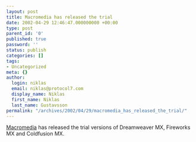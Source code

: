 ```yaml
---
layout: post
title: Macromedia has released the trial
date: 2002-04-29 12:46:47.000000000 +00:00
type: post
parent_id: '0'
published: true
password: ''
status: publish
categories: []
tags:
- Uncategorized
meta: {}
author:
  login: niklas
  email: niklas@protocol7.com
  display_name: Niklas
  first_name: Niklas
  last_name: Gustavsson
permalink: "/archives/2002/04/29/macromedia_has_released_the_trial/"
---
```

[Macromedia](http://www.macromedia.com/software/trial_download/) has released the trial versions of Dreamweaver MX, Fireworks MX and Coldfusion MX.

